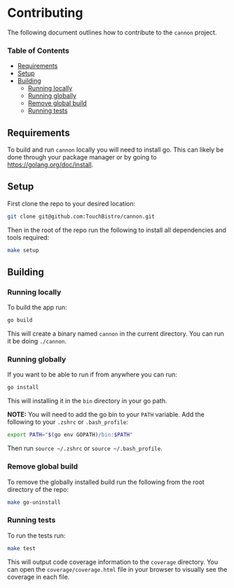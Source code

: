 # Contributing

The following document outlines how to contribute to the `cannon` project.

### **Table of Contents**
- [Requirements](#requirements)
- [Setup](#setup)
- [Building](#building)
    + [Running locally](#running-locally)
    + [Running globally](#running-globally)
    + [Remove global build](#remove-global-build)
    + [Running tests](#running-tests)

## Requirements

To build and run `cannon` locally you will need to install go.
This can likely be done through your package manager or by going to https://golang.org/doc/install.

## Setup
First clone the repo to your desired location:
```sh
git clone git@github.com:TouchBistro/cannon.git
```

Then in the root of the repo run the following to install all dependencies and tools required:
```sh
make setup
```

## Building
### Running locally
To build the app run:
```sh
go build
```

This will create a binary named `cannon` in the current directory. You can run it be doing `./cannon`.

### Running globally
If you want to be able to run if from anywhere you can run:
```sh
go install
```

This will installing it in the `bin` directory in your go path.

**NOTE:** You will need to add the go bin to your `PATH` variable.
Add the following to your `.zshrc` or `.bash_profile`:
```sh
export PATH="$(go env GOPATH)/bin:$PATH"
```

Then run `source ~/.zshrc` or `source ~/.bash_profile`.

### Remove global build
To remove the globally installed build run the following from the root directory of the repo:
```sh
make go-uninstall
```

### Running tests
To run the tests run:
```sh
make test
```

This will output code coverage information to the `coverage` directory.
You can open the `coverage/coverage.html` file in your browser to visually see the coverage in each file.
